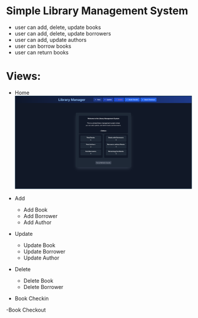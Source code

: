 # Simple Library Management System
- user can add, delete, update books
- user can add, delete, update borrowers
- user can add, update authors
- user can borrow books
- user can return books


# Views:
- Home
![alt text](image.png)
- Add
    - Add Book
    - Add Borrower
    - Add Author
- Update
    - Update Book
    - Update Borrower
    - Update Author
- Delete
    - Delete Book
    - Delete Borrower

- Book Checkin

-Book Checkout